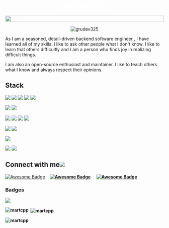 <div align="center" style="position: relative;">
  <img align="center" src="https://github.com/martcpp/welcome/blob/657e41d09850e8c010e0d89efe279c38e03e7869/github1.jpeg" style = "width: -webkit-fill-available;"/>
  <h1 style="position: absolute; color: white; bottom: 15px; transform: translate(-50%, 0); left: 50%">Software Engineer (BACKEND) </h1>
</div>
<p align="center">
  <img src="https://readme-typing-svg.herokuapp.com?color=1AF761&lines=tech+%7C%7C+Defi+%7C%7C+C+Game+Enthusiastic;React+%7C%7C+Vue+%7C%7C+Python+%7C%7C+Django+Enthusiastic;Learning+New+Things+Everyday;Never+Stop+Learning!&center=true&width=800&height=45" alt="grudev325">
</p>

As I am a seasoned, detail-driven backend software engineer , 
I have learned all of my skills. I like to ask other people what I don't know. I like to learn that others difficultly and I am a person who finds joy
in realizing difficult things.


I am also an open-source enthusiast and maintainer. 
I like to teach others what I know and always respect their opinions.

## Stack

![](https://img.shields.io/badge/Language-PHP-informational?style=flat&logo=php&logoColor=white&color=3bac3a)
![](https://img.shields.io/badge/Language-Python-informational?style=flat&logo=python&logoColor=white&color=3bac3a)
![](https://img.shields.io/badge/Language-C-informational?style=flat&logo=C&logoColor=white&color=3bac3a)
![](https://img.shields.io/badge/Language-C++-informational?style=flat&logo=C&logoColor=white&color=3bac3a)
![](https://img.shields.io/badge/Language-Csharp-informational?style=flat&logo=Csharp&logoColor=white&color=3bac3a)

![](https://img.shields.io/badge/CI/CD-Github_Action-informational?style=flat&logo=github&logoColor=white&color=3bac3a)
![](https://img.shields.io/badge/CI/CD-Jenkins-informational?style=flat&logo=jenkins&logoColor=white&color=3bac3a)

![](https://img.shields.io/badge/Database-PostgreSQL-informational?style=flat&logo=postgresql&logoColor=white&color=3bac3a)
![](https://img.shields.io/badge/Database-MySQL-informational?style=flat&logo=mysql&logoColor=white&color=3bac3a)
![](https://img.shields.io/badge/Database-MongoDB-informational?style=flat&logo=mongodb&logoColor=white&color=3bac3a)
![](https://img.shields.io/badge/Database-Sqlite-informational?style=flat&logo=sqlite&logoColor=white&color=3bac3a)

![](https://img.shields.io/badge/OS-MacOS-informational?style=flat&logo=apple&logoColor=white&color=3bac3a)
![](https://img.shields.io/badge/Shell-Bash-informational?style=flat&logo=gnu-bash&logoColor=white&color=3bac3a)

![](https://img.shields.io/badge/Tools-Docker-informational?style=flat&logo=docker&logoColor=white&color=3bac3a)

![](https://img.shields.io/badge/Cloud-Digital_Ocean-informational?style=flat&logo=digitalocean&logoColor=white&color=3bac3a)
![](https://img.shields.io/badge/Cloud-AWS-informational?style=flat&logo=Amazon&logoColor=white&color=3bac3a)


<h2>Connect with me<img src='https://raw.githubusercontent.com/ShahriarShafin/ShahriarShafin/main/Assets/handshake.gif'></h2>

  <div>
     <div style="display: flex; align-items: center;">
      <a href="mailto:mordecaiemmanueletukudo@gmail.com"><img src="https://img.shields.io/badge/Gmail-D14836?style=for-the-badge&logo=gmail&logoColor=white" alt="Awesome Badge"/></a><b style="margin-left: 15px;">
      <a href="mailto:mordecaiemmanueletukudo@gmail.com"><img src="https://img.shields.io/badge/LinkedIn-D14836?style=for-the-badge&logo=LinkedIn&logoColor=white" alt="Awesome Badge"/></a><b style="margin-left: 15px;">
      <a href="mailto:mordecaiemmanueletukudo@gmail.com"><img src="https://img.shields.io/badge/Twitter-D14836?style=for-the-badge&logo=Twitter&logoColor=white" alt="Awesome Badge"/></a><b style="margin-left: 15px;">
    </div>


### Badges

![](https://komarev.com/ghpvc/?username=martcpp)
  
  <p><img align="left" src="https://github-readme-stats.vercel.app/api/top-langs?username=martcpp&show_icons=true&locale=en&layout=compact" alt="martcpp" /></p>

<p>&nbsp;<img align="center" src="https://github-readme-stats.vercel.app/api?username=martcpp&show_icons=true&locale=en" alt="martcpp" /></p>

<p><img align="center" src="https://github-readme-streak-stats.herokuapp.com/?user=martcpp&" alt="martcpp" /></p>
